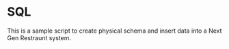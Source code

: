 # SQL
This is a sample script to create physical schema and insert data into a Next Gen Restraunt system. 
